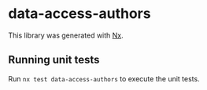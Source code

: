 # data-access-authors

This library was generated with [Nx](https://nx.dev).

## Running unit tests

Run `nx test data-access-authors` to execute the unit tests.
